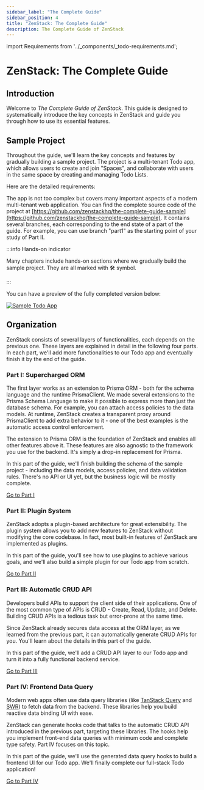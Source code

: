 ```yaml
---
sidebar_label: "The Complete Guide"
sidebar_position: 4
title: "ZenStack: The Complete Guide"
description: The Complete Guide of ZenStack
---
```


import Requirements from '../_components/_todo-requirements.md';

# ZenStack: The Complete Guide

## Introduction

Welcome to *The Complete Guide of ZenStack*. This guide is designed to systematically introduce the key concepts in ZenStack and guide you through how to use its essential features.

## Sample Project

Throughout the guide, we'll learn the key concepts and features by gradually building a sample project. The project is a multi-tenant Todo app, which allows users to create and join "Spaces", and collaborate with users in the same space by creating and managing Todo Lists.

Here are the detailed requirements:

<Requirements />

The app is not too complex but covers many important aspects of a modern multi-tenant web application. You can find the complete source code of the project at [https://github.com/zenstackhq/the-complete-guide-sample](https://github.com/zenstackhq/the-complete-guide-sample). It contains several branches, each corresponding to the end state of a part of the guide. For example, you can use branch "part1" as the starting point of your study of Part II.

:::info Hands-on indicator

Many chapters include hands-on sections where we gradually build the sample project. They are all marked with 🛠️ symbol.

:::

You can have a preview of the fully completed version below:

[![Sample Todo App](../assets/todo-app-splash.png)](https://zenstack-todo.vercel.app/)

## Organization

ZenStack consists of several layers of functionalities, each depends on the previous one. These layers are explained in detail in the following four parts. In each part, we'll add more functionalities to our Todo app and eventually finish it by the end of the guide.

### Part I: Supercharged ORM

The first layer works as an extension to Prisma ORM - both for the schema language and the runtime PrismaClient. We made several extensions to the Prisma Schema Language to make it possible to express more than just the database schema. For example, you can attach access policies to the data models. At runtime, ZenStack creates a transparent proxy around PrismaClient to add extra behavior to it - one of the best examples is the automatic access control enforcement.

The extension to Prisma ORM is the foundation of ZenStack and enables all other features above it. These features are also agnostic to the framework you use for the backend. It's simply a drop-in replacement for Prisma.

In this part of the guide, we'll finish building the schema of the sample project - including the data models, access policies, and data validation rules. There's no API or UI yet, but the business logic will be mostly complete.

[Go to Part I](./part1)

### Part II: Plugin System

ZenStack adopts a plugin-based architecture for great extensibility. The plugin system allows you to add new features to ZenStack without modifying the core codebase. In fact, most built-in features of ZenStack are implemented as plugins.

In this part of the guide, you'll see how to use plugins to achieve various goals, and we'll also build a simple plugin for our Todo app from scratch.

[Go to Part II](./part2)

### Part III: Automatic CRUD API

Developers build APIs to support the client side of their applications. One of the most common type of APIs is CRUD - Create, Read, Update, and Delete. Building CRUD APIs is a tedious task but error-prone at the same time.

Since ZenStack already secures data access at the ORM layer, as we learned from the previous part, it can automatically generate CRUD APIs for you. You'll learn about the details in this part of the guide.

In this part of the guide, we'll add a CRUD API layer to our Todo app and turn it into a fully functional backend service.

[Go to Part III](./part3)

### Part IV: Frontend Data Query

Modern web apps often use data query libraries (like [TanStack Query](https://tanstack.com/query) and [SWR](https://swr.vercel.app/)) to fetch data from the backend. These libraries help you build reactive data binding UI with ease.

ZenStack can generate hooks code that talks to the automatic CRUD API introduced in the previous part, targeting these libraries. The hooks help you implement front-end data queries with minimum code and complete type safety. Part IV focuses on this topic.

In this part of the guide, we'll use the generated data query hooks to build a frontend UI for our Todo app. We'll finally complete our full-stack Todo application!

[Go to Part IV](./part4)
